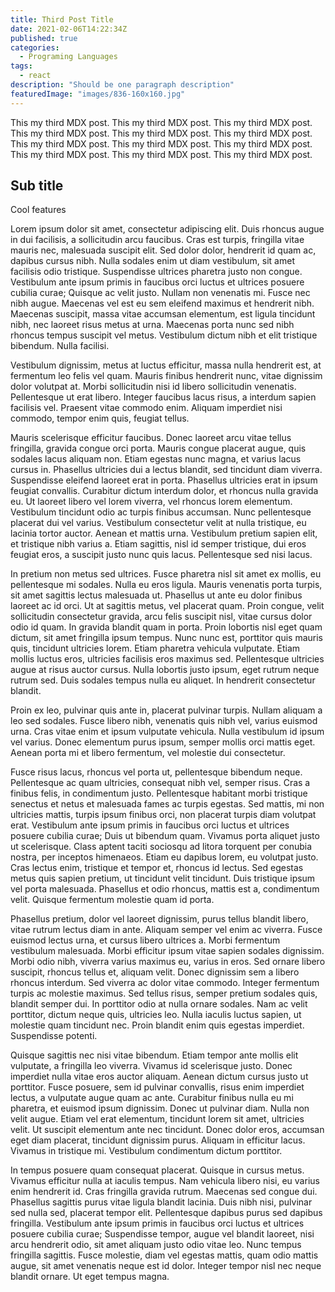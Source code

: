 ```yaml
---
title: Third Post Title
date: 2021-02-06T14:22:34Z
published: true
categories:
  - Programing Languages
tags:
  - react
description: "Should be one paragraph description"
featuredImage: "images/836-160x160.jpg"
---
```


This my third MDX post. This my third MDX post. This my third MDX post. This my third MDX post. This my third MDX post. This my third MDX post.
This my third MDX post. This my third MDX post. This my third MDX post. This my third MDX post. This my third MDX post. This my third MDX post.

## Sub title

Cool features

Lorem ipsum dolor sit amet, consectetur adipiscing elit. Duis rhoncus augue in dui facilisis, a sollicitudin arcu faucibus. Cras est turpis, fringilla vitae mauris nec, malesuada suscipit elit. Sed dolor dolor, hendrerit id quam ac, dapibus cursus nibh. Nulla sodales enim ut diam vestibulum, sit amet facilisis odio tristique. Suspendisse ultrices pharetra justo non congue. Vestibulum ante ipsum primis in faucibus orci luctus et ultrices posuere cubilia curae; Quisque ac velit justo. Nullam non venenatis mi. Fusce nec nibh augue. Maecenas vel est eu sem eleifend maximus et hendrerit nibh. Maecenas suscipit, massa vitae accumsan elementum, est ligula tincidunt nibh, nec laoreet risus metus at urna. Maecenas porta nunc sed nibh rhoncus tempus suscipit vel metus. Vestibulum dictum nibh et elit tristique bibendum. Nulla facilisi.

Vestibulum dignissim, metus at luctus efficitur, massa nulla hendrerit est, at fermentum leo felis vel quam. Mauris finibus hendrerit nunc, vitae dignissim dolor volutpat at. Morbi sollicitudin nisi id libero sollicitudin venenatis. Pellentesque ut erat libero. Integer faucibus lacus risus, a interdum sapien facilisis vel. Praesent vitae commodo enim. Aliquam imperdiet nisi commodo, tempor enim quis, feugiat tellus.

Mauris scelerisque efficitur faucibus. Donec laoreet arcu vitae tellus fringilla, gravida congue orci porta. Mauris congue placerat augue, quis sodales lacus aliquam non. Etiam egestas nunc magna, et varius lacus cursus in. Phasellus ultricies dui a lectus blandit, sed tincidunt diam viverra. Suspendisse eleifend laoreet erat in porta. Phasellus ultricies erat in ipsum feugiat convallis. Curabitur dictum interdum dolor, et rhoncus nulla gravida eu. Ut laoreet libero vel lorem viverra, vel rhoncus lorem elementum. Vestibulum tincidunt odio ac turpis finibus accumsan. Nunc pellentesque placerat dui vel varius. Vestibulum consectetur velit at nulla tristique, eu lacinia tortor auctor. Aenean et mattis urna. Vestibulum pretium sapien elit, et tristique nibh varius a. Etiam sagittis, nisl id semper tristique, dui eros feugiat eros, a suscipit justo nunc quis lacus. Pellentesque sed nisi lacus.

In pretium non metus sed ultrices. Fusce pharetra nisl sit amet ex mollis, eu pellentesque mi sodales. Nulla eu eros ligula. Mauris venenatis porta turpis, sit amet sagittis lectus malesuada ut. Phasellus ut ante eu dolor finibus laoreet ac id orci. Ut at sagittis metus, vel placerat quam. Proin congue, velit sollicitudin consectetur gravida, arcu felis suscipit nisl, vitae cursus dolor odio id quam. In gravida blandit quam in porta. Proin lobortis nisl eget quam dictum, sit amet fringilla ipsum tempus. Nunc nunc est, porttitor quis mauris quis, tincidunt ultricies lorem. Etiam pharetra vehicula vulputate. Etiam mollis luctus eros, ultricies facilisis eros maximus sed. Pellentesque ultricies augue at risus auctor cursus. Nulla lobortis justo ipsum, eget rutrum neque rutrum sed. Duis sodales tempus nulla eu aliquet. In hendrerit consectetur blandit.

Proin ex leo, pulvinar quis ante in, placerat pulvinar turpis. Nullam aliquam a leo sed sodales. Fusce libero nibh, venenatis quis nibh vel, varius euismod urna. Cras vitae enim et ipsum vulputate vehicula. Nulla vestibulum id ipsum vel varius. Donec elementum purus ipsum, semper mollis orci mattis eget. Aenean porta mi et libero fermentum, vel molestie dui consectetur.

Fusce risus lacus, rhoncus vel porta ut, pellentesque bibendum neque. Pellentesque ac quam ultricies, consequat nibh vel, semper risus. Cras a finibus felis, in condimentum justo. Pellentesque habitant morbi tristique senectus et netus et malesuada fames ac turpis egestas. Sed mattis, mi non ultricies mattis, turpis ipsum finibus orci, non placerat turpis diam volutpat erat. Vestibulum ante ipsum primis in faucibus orci luctus et ultrices posuere cubilia curae; Duis ut bibendum quam. Vivamus porta aliquet justo ut scelerisque. Class aptent taciti sociosqu ad litora torquent per conubia nostra, per inceptos himenaeos. Etiam eu dapibus lorem, eu volutpat justo. Cras lectus enim, tristique et tempor et, rhoncus id lectus. Sed egestas metus quis sapien pretium, ut tincidunt velit tincidunt. Duis tristique ipsum vel porta malesuada. Phasellus et odio rhoncus, mattis est a, condimentum velit. Quisque fermentum molestie quam id porta.

Phasellus pretium, dolor vel laoreet dignissim, purus tellus blandit libero, vitae rutrum lectus diam in ante. Aliquam semper vel enim ac viverra. Fusce euismod lectus urna, et cursus libero ultrices a. Morbi fermentum vestibulum malesuada. Morbi efficitur ipsum vitae sapien sodales dignissim. Morbi odio nibh, viverra varius maximus eu, varius in eros. Sed ornare libero suscipit, rhoncus tellus et, aliquam velit. Donec dignissim sem a libero rhoncus interdum. Sed viverra ac dolor vitae commodo. Integer fermentum turpis ac molestie maximus. Sed tellus risus, semper pretium sodales quis, blandit semper dui. In porttitor odio at nulla ornare sodales. Nam ac velit porttitor, dictum neque quis, ultricies leo. Nulla iaculis luctus sapien, ut molestie quam tincidunt nec. Proin blandit enim quis egestas imperdiet. Suspendisse potenti.

Quisque sagittis nec nisi vitae bibendum. Etiam tempor ante mollis elit vulputate, a fringilla leo viverra. Vivamus id scelerisque justo. Donec imperdiet nulla vitae eros auctor aliquam. Aenean dictum cursus justo ut porttitor. Fusce posuere, sem id pulvinar convallis, risus enim imperdiet lectus, a vulputate augue quam ac ante. Curabitur finibus nulla eu mi pharetra, et euismod ipsum dignissim. Donec ut pulvinar diam. Nulla non velit augue. Etiam vel erat elementum, tincidunt lorem sit amet, ultricies velit. Ut suscipit elementum ante nec tincidunt. Donec dolor eros, accumsan eget diam placerat, tincidunt dignissim purus. Aliquam in efficitur lacus. Vivamus in tristique mi. Vestibulum condimentum dictum porttitor.

In tempus posuere quam consequat placerat. Quisque in cursus metus. Vivamus efficitur nulla at iaculis tempus. Nam vehicula libero nisi, eu varius enim hendrerit id. Cras fringilla gravida rutrum. Maecenas sed congue dui. Phasellus sagittis purus vitae ligula blandit lacinia. Duis nibh nisi, pulvinar sed nulla sed, placerat tempor elit. Pellentesque dapibus purus sed dapibus fringilla. Vestibulum ante ipsum primis in faucibus orci luctus et ultrices posuere cubilia curae; Suspendisse tempor, augue vel blandit laoreet, nisi arcu hendrerit odio, sit amet aliquam justo odio vitae leo. Nunc tempus fringilla sagittis. Fusce molestie, diam vel egestas mattis, quam odio mattis augue, sit amet venenatis neque est id dolor. Integer tempor nisl nec neque blandit ornare. Ut eget tempus magna.
